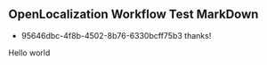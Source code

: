 ## OpenLocalization Workflow Test MarkDown
* 95646dbc-4f8b-4502-8b76-6330bcff75b3 
thanks!

Hello world